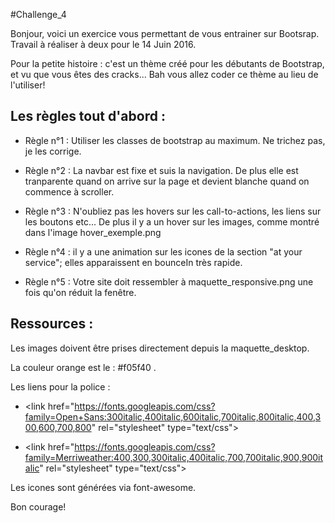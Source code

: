 #Challenge_4

Bonjour, voici un exercice vous permettant de vous entrainer sur Bootsrap. Travail à réaliser à deux pour le 14 Juin 2016.

Pour la petite histoire : c'est un thème créé pour les débutants de Bootstrap, et vu que vous êtes des cracks... Bah vous allez coder ce thème au lieu de l'utiliser!

## Les règles tout d'abord :

* Règle n°1 : Utiliser les classes de bootstrap au maximum. Ne trichez pas, je les corrige.

* Règle n°2 : La navbar est fixe et suis la navigation. De plus elle est tranparente quand on arrive sur la page et devient blanche quand on commence à scroller.

* Règle n°3 : N'oubliez pas les hovers sur les call-to-actions, les liens sur les boutons etc... De plus il y a un hover sur les images, comme montré dans l'image hover_exemple.png

* Règle n°4 : il y a une animation sur les icones de la section "at your service"; elles apparaissent en bounceIn très rapide.

* Règle n°5 : Votre site doit ressembler à maquette_responsive.png une fois qu'on réduit la fenêtre.


## Ressources :

Les images doivent être prises directement depuis la maquette_desktop.

La couleur orange est le : #f05f40 .

Les liens pour la police :

- \<link href="https://fonts.googleapis.com/css?family=Open+Sans:300italic,400italic,600italic,700italic,800italic,400,300,600,700,800" rel="stylesheet" type="text/css"\>

- \<link href="https://fonts.googleapis.com/css?family=Merriweather:400,300,300italic,400italic,700,700italic,900,900italic" rel="stylesheet" type="text/css"\>

Les icones sont générées via font-awesome.

Bon courage!
